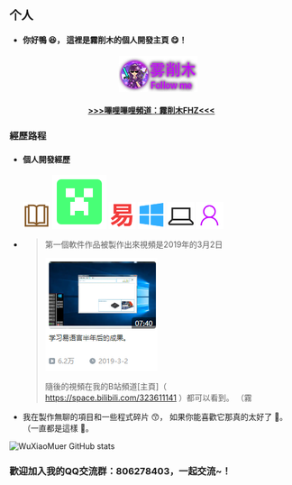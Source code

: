 ## 个人



* #### 你好鴨 😆， 這裡是霧削木的個人開發主頁 😋！

  <p style="text-align: center"> <a href="https://github.com/WuXiaoMuer"><img src="img\me.png"></a> </p>

  >

<center>
    <h4><a href="https://space.bilibili.com/323611141"> >>>嗶哩嗶哩頻道：霧削木FHZ<<< </a></h4>
</center>


### 經歷路程

* #### 個人開發經歷

  ![book](img/book.png) ![MC](img/mc_cr.svg)  ![epl](img/e.png) ![Window](img/window.png) ![pc](img/pc.png) ![people](img/people.png)

  

* >第一個軟件作品被製作出來視頻是2019年的3月2日
  >
  >![Hems X 虚拟桌面模拟程序](img/img1.png)
  >
  >隨後的視頻在我的B站頻道[主頁]（ https://space.bilibili.com/323611141 ）都可以看到。
  >（霧
  
* 我在製作無聊的項目和一些程式碎片 😙， 如果你能喜歡它那真的太好了 🤣。 （一直都是這樣 🤗。

![WuXiaoMuer GitHub stats](https://github-readme-stats.vercel.app/api?username=WuXiaoMuer)

### 歡迎加入我的QQ交流群：806278403，一起交流~！

